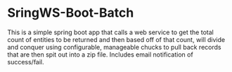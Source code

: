 SringWS-Boot-Batch
==================

This is a simple spring boot app that calls a web service to get the total count of entities to be returned and then based off of that count, will divide and conquer using configurable, manageable chucks to pull back records that are then spit out into a zip file. Includes email notification of success/fail.
